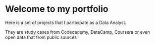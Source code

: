 # Welcome to my portfolio

Here is a set of projects that I participate as a Data Analyst.

They are study cases from Codecademy, DataCamp, Coursera or even open data that from public sources
